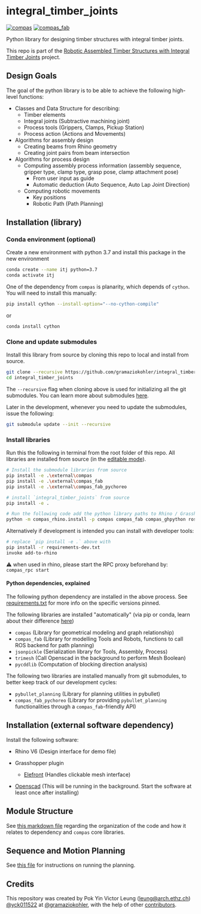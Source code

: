 # integral_timber_joints

<a href="https://github.com/compas-dev/compas" rel="compas">![compas](https://img.shields.io/badge/compas->=1.5.0,<2.0-blue)</a>
<a href="https://github.com/compas-dev/compas_fab" rel="compas_fab">![compas_fab](https://img.shields.io/badge/compas__fab->=0.18,<0.19-ff69b4)</a>

Python library for designing timber structures with integral timber joints.

This repo is part of the [Robotic Assembled Timber Structures with Integral Timber Joints](https://github.com/gramaziokohler/integral_timber_joints) project.

## Design Goals

The goal of the python library is to be able to achieve the following high-level functions:

- Classes and Data Structure for describing:
  - Timber elements
  - Integral joints (Subtractive machining joint)
  - Process tools (Grippers, Clamps, Pickup Station)
  - Process action (Actions and Movements)
- Algorithms for assembly design
  - Creating beams from Rhino geometry
  - Creating joint pairs from beam intersection
- Algorithms for process design
  - Computing assembly process information (assembly sequence, gripper type, clamp type, grasp pose, clamp attachment pose)
    - From user input as guide
    - Automatic deduction (Auto Sequence, Auto Lap Joint Direction)
  - Computing robotic movements
    - Key positions
    - Robotic Path (Path Planning)

## Installation (library)

### Conda environment (optional)

Create a new environment with python 3.7 and install this package in the new environment

```bash
conda create --name itj python=3.7
conda activate itj
```

One of the dependency from `compas` is planarity, which depends of `cython`. You will need to install this manually:

```bash
pip install cython --install-option="--no-cython-compile"
```

or

```bash
conda install cython
```

### Clone and update submodules

Install this library from source by cloning this repo to local and install from source.

```bash
git clone --recursive https://github.com/gramaziokohler/integral_timber_joints.git
cd integral_timber_joints
```

The `--recursive` flag when cloning above is used for initializing all the git submodules. You can learn more about submodules [here](https://git-scm.com/book/en/v2/Git-Tools-Submodules).

Later in the development, whenever you need to update the submodules, issue the following:

```bash
git submodule update --init --recursive
```

### Install libraries

Run this the following in terminal from the root folder of this repo. All libraries are installed from source (in the [editable mode](https://pip.pypa.io/en/stable/reference/pip_install/#install-editable)).

```bash
# Install the submodule libraries from source
pip install -e .\external\compas
pip install -e .\external\compas_fab
pip install -e .\external\compas_fab_pychoreo

# install `integral_timber_joints` from source 
pip install -e .

# Run the following code add the python library paths to Rhino / Grasshopper:
python -m compas_rhino.install -p compas compas_fab compas_ghpython roslibpy compas_rhino jsonpickle integral_timber_joints geometric_blocking
```

<!-- Note that there maybe error message from `pip` indicating version incompatibility of `compas` with `compas_fab`, this is fine.  -->

Alternatively if development is intended you can install with developer tools:

```bash
# replace `pip install -e .` above with
pip install -r requirements-dev.txt
invoke add-to-rhino
```

⚠ when used in rhino, please start the RPC proxy beforehand by: `compas_rpc start`

#### Python dependencies, explained

The following python dependency are installed in the above process. See [requirements.txt](https://github.com/gramaziokohler/integral_timber_joints/blob/master/requirements.txt) for more info on the specific versions pinned.

The following libraries are installed "automatically" (via pip or conda, learn about their difference [here](https://www.anaconda.com/blog/understanding-conda-and-pip#:~:text=Pip%20installs%20Python%20packages%20whereas,software%20written%20in%20any%20language.&text=Another%20key%20difference%20between%20the,the%20packages%20installed%20in%20them.))
- `compas` (Library for geometrical modeling and graph relationship)
- `compas_fab` (Library for modelling Tools and Robots, functions to call ROS backend for path planning)
- `jsonpickle` (Serialization library for Tools, Assembly, Process)
- `trimesh` (Call Openscad in the background to perform Mesh Boolean)
- `pycddlib` (Computation of blocking direction analysis)

The following two libraries are installed manually from git submodules, to better keep track of our development cycles:
- `pybullet_planning` (Library for planning utilities in pybullet)
- `compas_fab_pychoreo` (Library for providing `pybullet_planning` functionalities through a `compas_fab`-friendly API)

## Installation (external software dependency)

Install the following software:

- Rhino V6 (Design interface for demo file)
- Grasshopper plugin
  - [Elefront](https://www.food4rhino.com/app/elefront) (Handles clickable mesh interface)

- [Openscad](https://www.openscad.org/downloads.html) (This will be running in the background. Start the software at least once after installing)

## Module Structure

See [this markdown file](src/Module_Structure.md) regarding the organization of the code and how it relates to dependency and `compas` core libraries.

## Sequence and Motion Planning

See [this file](./planning_instructions.md) for instructions on running the planning.

Credits
-------------

This repository was created by Pok Yin Victor Leung (<leung@arch.ethz.ch>) [@yck011522](https://github.com/yck011522) at [@gramaziokohler](https://github.com/gramaziokohler), with the help of other [contributors](https://github.com/gramaziokohler/integral_timber_joints/blob/master/AUTHORS.rst).




